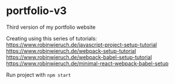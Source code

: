 # portfolio-v3
Third version of my portfolio website

Creating using this series of tutorials:
https://www.robinwieruch.de/javascript-project-setup-tutorial
https://www.robinwieruch.de/webpack-setup-tutorial
https://www.robinwieruch.de/webpack-babel-setup-tutorial
https://www.robinwieruch.de/minimal-react-webpack-babel-setup

Run project with `npm start`